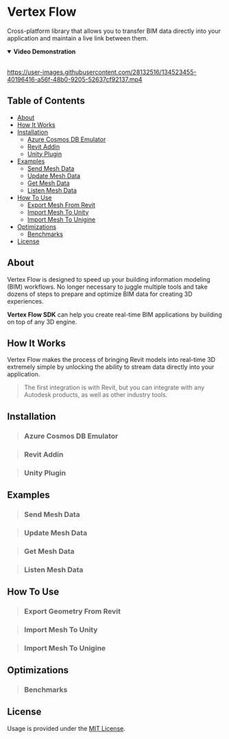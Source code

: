 # Vertex Flow

Cross-platform library that allows you to transfer BIM data directly into your application and maintain a live link between them.

<details open><summary><b>Video Demonstration</b></summary>
<br />

https://user-images.githubusercontent.com/28132516/134523455-40196416-a56f-48b0-9205-52637cf92137.mp4

</details>

## Table of Contents

- [About](#about)
- [How It Works](#how-it-works)
- [Installation](#installation)
    - [Azure Cosmos DB Emulator](#azure-cosmos-db-emulator)
    - [Revit Addin](#revit-addin)
    - [Unity Plugin](#unity-plugin)
- [Examples](#examples)
    - [Send Mesh Data](#send-mesh-data)
    - [Update Mesh Data](#update-mesh-data)
    - [Get Mesh Data](#get-mesh-data)
    - [Listen Mesh Data](#listen-mesh-data)
- [How To Use](#how-to-use)
    - [Export Mesh From Revit](#export-geometry-from-revit)
    - [Import Mesh To Unity](#import-mesh-to-unity)
    - [Import Mesh To Unigine](#import-mesh-to-unigine)
- [Optimizations](#optimizations)
    - [Benchmarks](#benchmarks)
- [License](#license)

<!-- ## About

VertexFlow is a cross-platform library that allows you to transfer BIM data directly into your application and maintain a live link between them.

Designed to speed up your building information modeling (BIM) workflows. No longer necessary to juggle multiple tools and take dozens of steps to prepare and optimize BIM data for creating 3D experiences.

VertexFlow SDK can help you create real-time BIM applications by building on top of any 3D engine. -->

## About

Vertex Flow is designed to speed up your building information modeling (BIM) workflows. No longer necessary to juggle multiple tools and take dozens of steps to prepare and optimize BIM data for creating 3D experiences.

**Vertex Flow SDK** can help you create real-time BIM applications by building on top of any 3D engine.

## How It Works

Vertex Flow makes the process of bringing Revit models into real-time 3D extremely simple by unlocking the ability to stream data directly into your application.

> The first integration is with Revit, but you can integrate with any Autodesk products, as well as other industry tools.

## Installation

> ### Azure Cosmos DB Emulator

> ### Revit Addin

> ### Unity Plugin

## Examples

> ### Send Mesh Data

> ### Update Mesh Data

> ### Get Mesh Data

> ### Listen Mesh Data

## How To Use

> ### Export Geometry From Revit

> ### Import Mesh To Unity

> ### Import Mesh To Unigine

## Optimizations

> ### Benchmarks

## License

Usage is provided under the [MIT License](https://github.com/ChebanovDD/VertexFlow/blob/main/LICENSE).
